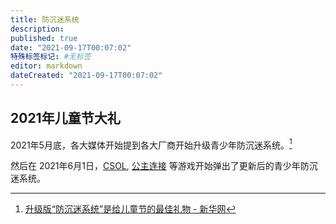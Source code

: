 ```yaml
---
title: 防沉迷系统
description:
published: true
date: "2021-09-17T00:07:02"
特殊标签标记: #无标签
editor: markdown
dateCreated: "2021-09-17T00:07:02"
---
```


## 2021年儿童节大礼

2021年5月底，各大媒体开始提到各大厂商开始升级青少年防沉迷系统。[^c_112]

[^c_112]: [升级版“防沉迷系统”是给儿童节的最佳礼物 - 新华网](https://web.archive.org/web/20210916160221/http://www.xinhuanet.com/comments/2021-05/26/c_1127491587.htm)

然后在 2021年6月1日，[CSOL](/game/CSOL.md), [公主连接](/game/公主连结Re_Dive.md) 等游戏开始弹出了更新后的青少年防沉迷系统。
